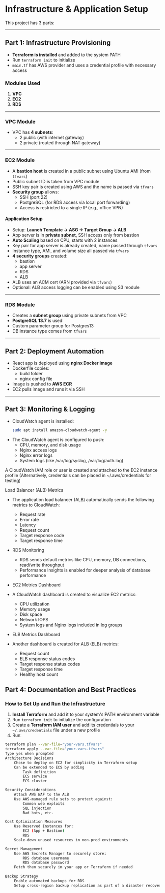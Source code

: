 # Infrastructure & Application Setup

This project has 3 parts:

---

## Part 1: Infrastructure Provisioning

- **Terraform is installed** and added to the system PATH
- Run `terraform init` to initialize
- `main.tf` has AWS provider and uses a credential profile with necessary access

### Modules Used
1. **VPC**
2. **EC2**
3. **RDS**

---

### VPC Module

- VPC has **4 subnets**:
  - 2 public (with internet gateway)
  - 2 private (routed through NAT gateway)

---

### EC2 Module

- A **bastion host** is created in a public subnet using Ubuntu AMI (from `tfvars`)
- Public subnet ID is taken from VPC module
- SSH key pair is created using AWS and the name is passed via `tfvars`
- **Security group** allows:
  - SSH (port 22)
  - PostgreSQL (for RDS access via local port forwarding)
  - Access is restricted to a single IP (e.g., office VPN)

#### Application Setup
- Setup: **Launch Template → ASG → Target Group → ALB**
- App server is in **private subnet**, SSH access only from bastion
- **Auto Scaling** based on CPU, starts with 2 instances
- Key pair for app server is already created, name passed through `tfvars`
- Instance type, AMI, and volume size all passed via `tfvars`
- **4 security groups** created:
  - bastion
  - app server
  - RDS
  - ALB
- ALB uses an ACM cert (ARN provided via `tfvars`)
- Optional: ALB access logging can be enabled using S3 module

---

### RDS Module

- Creates a **subnet group** using private subnets from VPC
- **PostgreSQL 13.7** is used
- Custom parameter group for Postgres13
- DB instance type comes from `tfvars`

---

## Part 2: Deployment Automation

- React app is deployed using **nginx Docker image**
- Dockerfile copies:
  - build folder
  - nginx config file
- Image is pushed to **AWS ECR**
- EC2 pulls image and runs it via SSH

---

## Part 3: Monitoring & Logging

- CloudWatch agent is installed:
  ```bash
  sudo apt install amazon-cloudwatch-agent -y
- The CloudWatch agent is configured to push:
   - CPU, memory, and disk usage
   - Nginx access logs
   - Nginx error logs
   - System logs (like /var/log/syslog, /var/log/auth.log)

A CloudWatch IAM role or user is created and attached to the EC2 instance profile
    (Alternatively, credentials can be placed in ~/.aws/credentials for testing)

Load Balancer (ALB) Metrics

- The application load balancer (ALB) automatically sends the following metrics to CloudWatch:
   - Request rate
   - Error rate
   - Latency
   - Request count
   - Target response code
   - Target response time

- RDS Monitoring
   - RDS sends default metrics like CPU, memory, DB connections, read/write throughput
   - Performance Insights is enabled for deeper analysis of database performance

- EC2 Metrics Dashboard

- A CloudWatch dashboard is created to visualize EC2 metrics:
   - CPU utilization
   - Memory usage
   - Disk space
   - Network IOPS
   - System logs and Nginx logs included in log groups

- ELB Metrics Dashboard

- Another dashboard is created for ALB (ELB) metrics:
   - Request count
   - ELB response status codes
   - Target response status codes
   - Target response time
   - Healthy host count

## Part 4: Documentation and Best Practices

### How to Set Up and Run the Infrastructure

1. **Install Terraform** and add it to your system's PATH environment variable
2. Run `terraform init` to initialize the configuration
3. Create a **Terraform IAM user** and add its credentials to your `~/.aws/credentials` file under a new profile
4. Run:
```bash
terraform plan --var-file="your-vars.tfvars"
terraform apply --var-file="your-vars.tfvars"
Type yes when prompted
Architecture Decisions
    Chose to deploy on EC2 for simplicity in Terraform setup
    Can be extended to ECS by adding
        Task definition
        ECS service
        ECS cluster

Security Considerations
    Attach AWS WAF to the ALB
    Use AWS-managed rule sets to protect against:
        Common web exploits
        SQL injection
        Bad bots, etc.

Cost Optimization Measures
    Use Reserved Instances for:
        EC2 (App + Bastion)
        RDS
    Scale-down unused resources in non-prod environments

Secret Management
    Use AWS Secrets Manager to securely store:
        RDS database username
        RDS database password
    Fetch them securely in your app or Terraform if needed
    
Backup Strategy
    Enable automated backups for RDS
    Setup cross-region backup replication as part of a disaster recovery (DR) plan